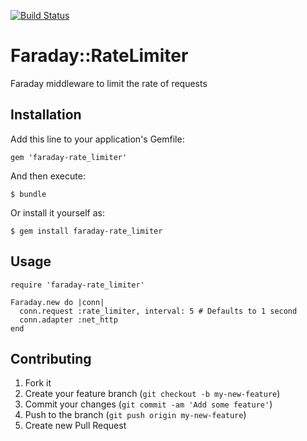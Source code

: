 [![Build Status](https://travis-ci.org/cameron-martin/faraday-rate_limiter.png?branch=master)](https://travis-ci.org/cameron-martin/faraday-rate_limiter)

# Faraday::RateLimiter

Faraday middleware to limit the rate of requests

## Installation

Add this line to your application's Gemfile:

    gem 'faraday-rate_limiter'

And then execute:

    $ bundle

Or install it yourself as:

    $ gem install faraday-rate_limiter

## Usage

    require 'faraday-rate_limiter'

    Faraday.new do |conn|
      conn.request :rate_limiter, interval: 5 # Defaults to 1 second
      conn.adapter :net_http
    end

## Contributing

1. Fork it
2. Create your feature branch (`git checkout -b my-new-feature`)
3. Commit your changes (`git commit -am 'Add some feature'`)
4. Push to the branch (`git push origin my-new-feature`)
5. Create new Pull Request
